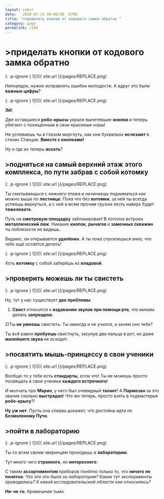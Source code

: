 ```yaml
---
layout: comic
date:   2018-07-14 00:00:00 -0700
title: ">приделать кнопки от кодового замка обратно "
category: page
permalink: /194
---
```

# >приделать кнопки от кодового замка обратно 

{: .p-ignore }
![]({{ site.url }}/pages/REPLACE.png)

Непорядок, нужно исправлять ошибки молодости. А вдруг это были <strong>важные цифры</strong>?

{: .p-ignore }
![]({{ site.url }}/pages/REPLACE.png)

<strong>Эй!</strong> 

Две оставшиеся <strong>робо-крысы</strong> украли вылетевшие <strong>кнопки </strong>и теперь убегают с похищенным в свои крысиные норы! 

Не успеваешь ты и глазом моргнуть, как они буквально <strong>исчезают </strong>в стенах Станции. <strong>Вместе с кнопками!</strong>

Ну и где их теперь <strong>искать</strong>?

## >подняться на самый верхний этаж этого комплекса, по пути забрав с собой котомку

{: .p-ignore }
![]({{ site.url }}/pages/REPLACE.png)

Ты сматываешься с нижнего этажа и начинаешь подниматься как можно выше по <strong>лестнице</strong>. Пока что без <strong>котомки</strong>, за ней ты всегда успеешь вернуться, а с ней и всем прочим грузом лезть наверх будет <strong>тяжеловато</strong>.

Путь на <strong>смотровую площадку</strong> заблокирован! В потолок встроен <strong>металлический люк</strong>. Никаких <strong>кнопок</strong>, <strong>рычагов </strong>и <strong>замочных скважин</strong> ты поблизости не видишь.

Видимо, он открывается <strong>удалённо</strong>. <em>А ты пока спускаешься вниз, что тебе ещё остаётся делать!</em>

{: .p-ignore }
![]({{ site.url }}/pages/REPLACE.png)

Хоть <strong>котомку </strong>с собой заберёшь из <strong>кладовой</strong>.

## >проверить можешь ли ты свистеть

{: .p-ignore }
![]({{ site.url }}/pages/REPLACE.png)

Ну, тут у нас существует <strong>две проблемы</strong>:

1) <strong>Свист </strong>относится к <strong>издаванию звуков при помощи рта</strong>, что мимам делать <strong>запрещено</strong>.

2)Ты <strong>не умеешь</strong> свистеть. Ты никогда и не учился, а зачем оно тебе?

Ты всё равно <strong>пробуешь </strong>свистнуть, засунув два пальца в рот, но даже <strong>малейшего звука </strong>не исходит. 

## >посвятить мышь-принцессу в свои ученики

{: .p-ignore }
![]({{ site.url }}/pages/REPLACE.png)

Вообще-то у тебя есть <strong>стандарты</strong>, если что! Ты не можешь просто посвящать в свои ученики <strong>каждого встречного</strong>!

И молчать про <strong>Марио</strong>, у него был очевидный <strong>талант</strong>! А <strong>Пармезан </strong>за это звание сколько <strong>выстрадал</strong>! Что же теперь, просто взять в подмастерья <strong>робо-крысу</strong>?!

<strong>Ну уж нет</strong>. Пусть она сперва докажет, что достойна идти по <strong>Безмолвному Пути</strong>.

## >пойти в лабораторию

{: .p-ignore }
![]({{ site.url }}/pages/REPLACE.png)

Ты со всем своим зверинцем проходишь в <strong>лабораторию</strong>. 

Тут много чего <strong>странного</strong>, но <strong>интересного</strong>:

С таким <strong>ассортиментом </strong>приборов понятно только то, что <strong>ничего не понятно</strong>. <em>Что это это была за лаборатория? Какие тут эксперименты проводились? К какой исследовательской области они относились?</em> 

<strong>Ни</strong>-<strong>че</strong>-<strong>го</strong>. <em>Кромешная тьма</em>.
